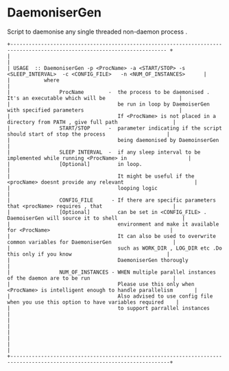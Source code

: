 # DaemoniserGen
Script to daemonise any single threaded non-daemon process . 


	+------------------------------------------------------------------------------------------------------------------------- +
	|                                                                                                                          |
	| USAGE  :: DaemoniserGen -p <ProcName> -a <START/STOP> -s <SLEEP_INTERVAL>  -c <CONFIG_FILE>   -n <NUM_OF_INSTANCES>      |
	|           where                                                                                                          |
	|                ProcName        -  the process to be daemonised . It's an executable which will be                        |
	|                                   be run in loop by DaemoiserGen with specified parameters                               |
	|                                   If <ProcName> is not placed in a directory from PATH , give full path                  |
	|                START/STOP      -  parameter indicating if the script should start of stop the process                    |
	|                                   being daemonised by DaemoinserGen                                                      |
	|                SLEEP INTERVAL  -  if any sleep interval to be implemented while running <ProcName> in                    |
	|                [Optional]         in loop.                                                                               |
	|                                   It might be useful if the <procName> doesnt provide any relevant                       |
	|                                   looping logic                                                                          |
	|                CONFIG_FILE      - If there are specific parameters that <procName> requires , that                       |
	|                [Optional]         can be set in <CONFIG_FILE> . DaemoiserGen will source it to shell                     |
	|                                   environment and make it available for <ProcName>                                       |
	|                                   It can also be used to overwrite common variables for DaemoniserGen                    |
	|                                   such as WORK_DIR , LOG_DIR etc .Do this only if you know                               |
	|                                   DaemoniserGen thorougly                                                                |
	|                NUM_OF_INSTANCES - WHEN multiple parallel instances of the daemon are to be run                           |
	|                                   Please use this only when <ProcName> is intelligent enough to handle parallelism       |
	|                                   Also advised to use config file when you use this option to have variables required    |
	|                                   to support parrallel instances                                                         |
	|                                                                                                                          |
	|                                                                                                                          |
	|                                                                                                                          |
	+--------------------------------------------------------------------------------------------------------------------------+
